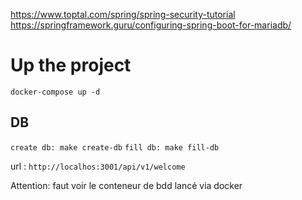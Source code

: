 https://www.toptal.com/spring/spring-security-tutorial
https://springframework.guru/configuring-spring-boot-for-mariadb/


# Up the project
````docker-compose up -d````

## DB
 ``create db: make create-db``
 ``fill db: make fill-db``



url : ``http://localhos:3001/api/v1/welcome``

Attention: faut voir le conteneur de bdd lancé via docker